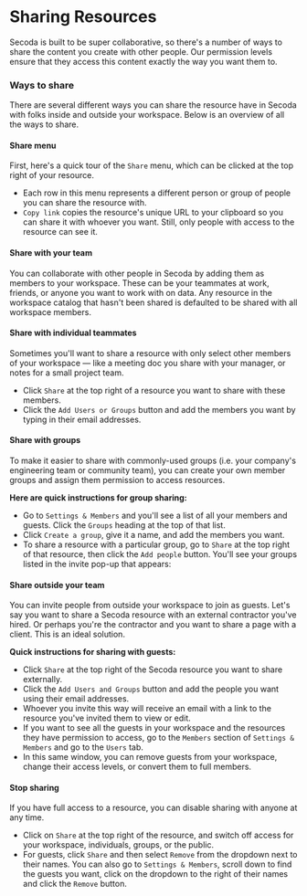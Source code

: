 # Sharing Resources

Secoda is built to be super collaborative, so there's a number of ways to share the content you create with other people. Our permission levels ensure that they access this content exactly the way you want them to.

### Ways to share <a href="#h_926aeb5ac5" id="h_926aeb5ac5"></a>

There are several different ways you can share the resource have in Secoda with folks inside and outside your workspace. Below is an overview of all the ways to share.

#### Share menu <a href="#h_20c5e65b65" id="h_20c5e65b65"></a>

First, here's a quick tour of the `Share` menu, which can be clicked at the top right of your resource.

* Each row in this menu represents a different person or group of people you can share the resource with.
* `Copy link` copies the resource's unique URL to your clipboard so you can share it with whoever you want. Still, only people with access to the resource can see it.

#### Share with your team <a href="#h_b7ea68e3f6" id="h_b7ea68e3f6"></a>

You can collaborate with other people in Secoda by adding them as members to your workspace. These can be your teammates at work, friends, or anyone you want to work with on data. Any resource in the workspace catalog that hasn't been shared is defaulted to be shared with all workspace members.

#### Share with individual teammates <a href="#h_56fff26f88" id="h_56fff26f88"></a>

Sometimes you'll want to share a resource with only select other members of your workspace — like a meeting doc you share with your manager, or notes for a small project team.

* Click `Share` at the top right of a resource you want to share with these members.
* Click the `Add Users or Groups` button and add the members you want by typing in their email addresses.

#### Share with groups <a href="#h_24c1579d53" id="h_24c1579d53"></a>

To make it easier to share with commonly-used groups (i.e. your company's engineering team or community team), you can create your own member groups and assign them permission to access resources.

**Here are quick instructions for group sharing:**

* Go to `Settings & Members` and you'll see a list of all your members and guests. Click the `Groups` heading at the top of that list.
* Click `Create a group`, give it a name, and add the members you want.
* To share a resource with a particular group, go to `Share` at the top right of that resource, then click the `Add people` button. You'll see your groups listed in the invite pop-up that appears:

#### Share outside your team <a href="#h_300b98f022" id="h_300b98f022"></a>

You can invite people from outside your workspace to join as guests. Let's say you want to share a Secoda resource with an external contractor you've hired. Or perhaps you're the contractor and you want to share a page with a client. This is an ideal solution.

**Quick instructions for sharing with guests:**

* Click `Share` at the top right of the Secoda resource you want to share externally.
* Click the `Add Users and Groups` button and add the people you want using their email addresses.
* Whoever you invite this way will receive an email with a link to the resource you've invited them to view or edit.
* If you want to see all the guests in your workspace and the resources they have permission to access, go to the `Members` section of `Settings & Members` and go to the `Users` tab.
* In this same window, you can remove guests from your workspace, change their access levels, or convert them to full members.

#### Stop sharing <a href="#h_3b9fef673b" id="h_3b9fef673b"></a>

If you have full access to a resource, you can disable sharing with anyone at any time.

* Click on `Share` at the top right of the resource, and switch off access for your workspace, individuals, groups, or the public.
* For guests, click `Share` and then select `Remove` from the dropdown next to their names. You can also go to `Settings & Members`, scroll down to find the guests you want, click on the dropdown to the right of their names and click the `Remove` button.
